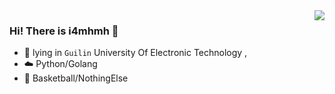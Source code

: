 <img align="right" src="https://github-readme-stats.vercel.app/api?username=i4mhmh&show_icons=true&icon_color=CE1D2D&text_color=718096&bg_color=ffffff&hide_title=true" />


### Hi! There is i4mhmh 👋
- 🏫 lying in `Guilin` University Of Electronic Technology , 
- ☁️ Python/Golang
- 🏃 Basketball/NothingElse
